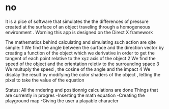 # no
It is a pice of software that simulates the the differences of pressure created at the surface of an object traveling through a homogeneous environment . 
Worning this app is designed on the Direct X framework

The mathematics behind calculating and simulating such action are qite simple:
1 We find the angle between the surface and the direction vector by creating a function of the object 
  which we derivative in order to get the tangent of each point relative to the xyz axis of the object 
2 We find the speed of the object and the orientation reletiv to the surrounding space 
3 We multuply the speed , the cosine of the angle and the impact 
4 We display the result by modifying the color shaders of the object , letting the pixel to take the value of the equation 

Status:
All the rndering and positionnig calculations are done 
Things that are currently in progres 
-Inserting the math equation 
-Creating the playground map 
-Giving the user a playable character 
